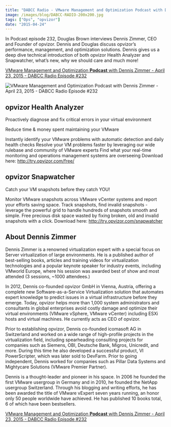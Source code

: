 ```yaml
---
title: "DABCC Radio - VMware Management and Optimization Podcast with Dennis Zimmer"
image: /images/blog/DABCC-RADIO-200x200.jpg
tags: ["Ops", "opvizor"]
date: "2015-04-24"
---
```


In Podcast episode 232, Douglas Brown interviews Dennis Zimmer, CEO and Founder of opvizor. Dennis and Douglas discuss opvizor’s performance, management, and optimization solutions. Dennis gives us a deep dive technical introduction of both opvizor Health Analyzer and Snapwatcher, what’s new, why we should care and much more!

[VMware Management and Optimization **Podcast** with Dennis Zimmer - April 23, 2015 - DABCC Radio Episode #232](http://www.dabcc.com/media.aspx?id=2823)

![VMware Management and Optimization Podcast with Dennis Zimmer - April 23, 2015 - DABCC Radio Episode #232](/images/blog/DABCC-RADIO-200x200.jpg)

## opvizor Health Analyzer

Proactively diagnose and fix critical errors in your virtual environment

Reduce time & money spent maintaining your VMware

Instantly identify your VMware problems with automatic detection and daily health checks Resolve your VM problems faster by leveraging our wide rulebase and community of VMware experts Find what your real-time monitoring and operations management systems are overseeing Download here: http://try.opvizor.com/free/

## opvizor Snapwatcher

Catch your VM snapshots before they catch YOU!

Monitor VMware snapshots across VMware vCenter systems and report your efforts saving space. Track snapshots, find invalid snapshots - leverage the powerful grid to handle hundreds of snapshots smooth and simple. Free precious disk space wasted by fixing broken, old and invalid snapshots with a click. Download here: http://try.opvizor.com/snapwatcher

## About Dennis Zimmer

Dennis Zimmer is a renowned virtualization expert with a special focus on Server virtualization of large environments. He is a published author of best-selling books, articles and training videos for virtualization technologies and a popular keynote speaker for industry events, including VMworld Europe, where his session was awarded best of show and most attended (3 sessions, ~1000 attendees.)

In 2012, Dennis co-founded opvizor GmbH in Vienna, Austria, offering a complete new Software-as-a-Service Virtualization solution that automates expert knowledge to predict issues in a virtual infrastructure before they emerge. Today, opvizor helps more than 1,000 system administrators and consultants in global enterprises avoid costly damage and optimize their virtual environments (VMware vSphere, VMware vCenter) including ESXi hosts and virtual machines. He currently acts as CEO of opvizor.

Prior to establishing opvizor, Dennis co-founded icomasoft AG in Switzerland and worked on a wide range of high-profile projects in the virtualization field, including spearheading consulting projects for companies such as Siemens, OBI, Deutsche Bank, Migros, Unicredit, and more. During this time he also developed a successful product, VI PowerScripter, which was later sold to DevFarm. Prior to going independent, Dennis worked for companies such as Pillar Data Systems and Mightycare Solutions (VMware Premier Partner).

Dennis is a thought-leader and pioneer in his space. In 2006 he founded the first VMware usergroup in Germany and in 2010, he founded the NetApp usergroup Switzerland. Through his blogging and writing efforts, he has been awarded the title of VMware vExpert seven years running, an honor only 50 people worldwide have achieved. He has published 10 books total, 6 of which have been bestsellers.

[VMware Management and Optimization **Podcast** with Dennis Zimmer - April 23, 2015 - DABCC Radio Episode #232](http://www.dabcc.com/media.aspx?id=2823)
